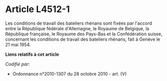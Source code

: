# Article L4512-1

Les conditions de travail des bateliers rhénans sont fixées par l'accord entre la République fédérale d'Allemagne, le Royaume
de Belgique, la République française, le Royaume des Pays-Bas et la Confédération suisse, concernant les conditions de
travail des bateliers rhénans, fait à Genève le 21 mai 1954.

**Liens relatifs à cet article**

_Codifié par_:

  - Ordonnance n°2010-1307 du 28 octobre 2010 - art. (V)
